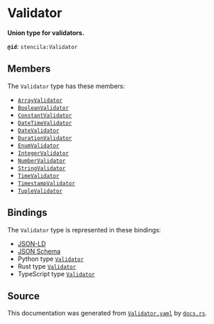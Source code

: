 # Validator

**Union type for validators.**

**`@id`**: `stencila:Validator`

## Members

The `Validator` type has these members:

- [`ArrayValidator`](https://github.com/stencila/stencila/blob/main/docs/reference/schema/data/array-validator.md)
- [`BooleanValidator`](https://github.com/stencila/stencila/blob/main/docs/reference/schema/data/boolean-validator.md)
- [`ConstantValidator`](https://github.com/stencila/stencila/blob/main/docs/reference/schema/data/constant-validator.md)
- [`DateTimeValidator`](https://github.com/stencila/stencila/blob/main/docs/reference/schema/data/date-time-validator.md)
- [`DateValidator`](https://github.com/stencila/stencila/blob/main/docs/reference/schema/data/date-validator.md)
- [`DurationValidator`](https://github.com/stencila/stencila/blob/main/docs/reference/schema/data/duration-validator.md)
- [`EnumValidator`](https://github.com/stencila/stencila/blob/main/docs/reference/schema/data/enum-validator.md)
- [`IntegerValidator`](https://github.com/stencila/stencila/blob/main/docs/reference/schema/data/integer-validator.md)
- [`NumberValidator`](https://github.com/stencila/stencila/blob/main/docs/reference/schema/data/number-validator.md)
- [`StringValidator`](https://github.com/stencila/stencila/blob/main/docs/reference/schema/data/string-validator.md)
- [`TimeValidator`](https://github.com/stencila/stencila/blob/main/docs/reference/schema/data/time-validator.md)
- [`TimestampValidator`](https://github.com/stencila/stencila/blob/main/docs/reference/schema/data/timestamp-validator.md)
- [`TupleValidator`](https://github.com/stencila/stencila/blob/main/docs/reference/schema/data/tuple-validator.md)

## Bindings

The `Validator` type is represented in these bindings:

- [JSON-LD](https://stencila.dev/Validator.jsonld)
- [JSON Schema](https://stencila.dev/Validator.schema.json)
- Python type [`Validator`](https://github.com/stencila/stencila/blob/main/python/stencila/types/validator.py)
- Rust type [`Validator`](https://github.com/stencila/stencila/blob/main/rust/schema/src/types/validator.rs)
- TypeScript type [`Validator`](https://github.com/stencila/stencila/blob/main/typescript/src/types/Validator.ts)

## Source

This documentation was generated from [`Validator.yaml`](https://github.com/stencila/stencila/blob/main/schema/Validator.yaml) by [`docs.rs`](https://github.com/stencila/stencila/blob/main/rust/schema-gen/src/docs.rs).